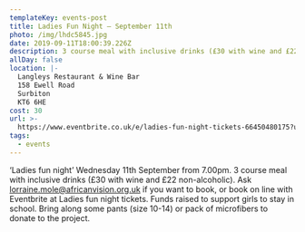 ```yaml
---
templateKey: events-post
title: Ladies Fun Night – September 11th
photo: /img/lhdc5845.jpg
date: 2019-09-11T18:00:39.226Z
description: 3 course meal with inclusive drinks (£30 with wine and £22 non-alcoholic).
allDay: false
location: |-
  Langleys Restaurant & Wine Bar
  158 Ewell Road
  Surbiton
  KT6 6HE 
cost: 30
url: >-
  https://www.eventbrite.co.uk/e/ladies-fun-night-tickets-66450480175?utm_campaign=new_event_email&utm_medium=email&utm_source=eb_email&utm_term=viewmyevent_button
tags:
  - events
---
```

‘Ladies fun night’ Wednesday 11th September from 7.00pm. 3 course meal with inclusive drinks (£30 with wine and £22 non-alcoholic).  Ask lorraine.mole@africanvision.org.uk  if you want to book, or book on line with Eventbrite at Ladies fun night tickets. Funds raised to support girls to stay in school. Bring along some pants (size 10-14) or pack of microfibers to donate to the project.
